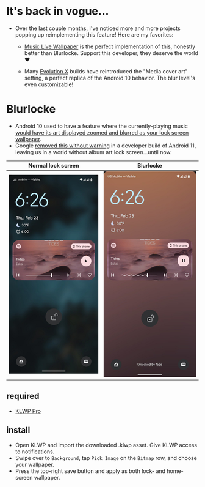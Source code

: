 # It's back in vogue...
- Over the last couple months, I've noticed more and more projects popping up reimplementing this feature! Here are my favorites:
  
  * [Music Live Wallpaper](https://play.google.com/store/apps/details?id=com.lstapps.musiclivewallpaper&hl=en_US) is the perfect implementation of this, honestly better than Blurlocke. Support this developer, they deserve the world ❤️
  
  * Many [Evolution X](https://evolution-x.org) builds have reintroduced the "Media cover art" setting, a perfect replica of the Android 10 behavior. The blur level's even customizable!

# Blurlocke
- Android 10 used to have a feature where the currently-playing music [would have its art displayed zoomed and blurred as your lock screen wallpaper](https://www.androidpolice.com/album-art-wallpapers-should-never-have-been-removed-but-material-you-is-the-time-to-bring-it-back/).
- Google [removed this without warning](https://9to5google.com/2020/08/02/android-11-lockscreen-art) in a developer build of Android 11, leaving us in a world without album art lock screen...until now.

Normal lock screen         |  Blurlocke
:-------------------------:|:-------------------------:
![](asset/nonblurred.jpg)  |  ![](asset/blurred.jpg)

## required
- [KLWP Pro](https://play.google.com/store/apps/details?id=org.kustom.wallpaper.pro&hl=en_US&gl=US)

## install
- Open KLWP and import the downloaded .klwp asset. Give KLWP access to notifications.
- Swipe over to ```Background```, tap ```Pick Image``` on the ```Bitmap``` row, and choose your wallpaper.
- Press the top-right save button and apply as both lock- and home-screen wallpaper.
